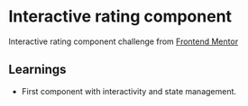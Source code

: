 # Interactive rating component

Interactive rating component challenge from [Frontend Mentor](https://www.frontendmentor.io/challenges/interactive-rating-component-koxpeBUmI)

## Learnings

- First component with interactivity and state management.
